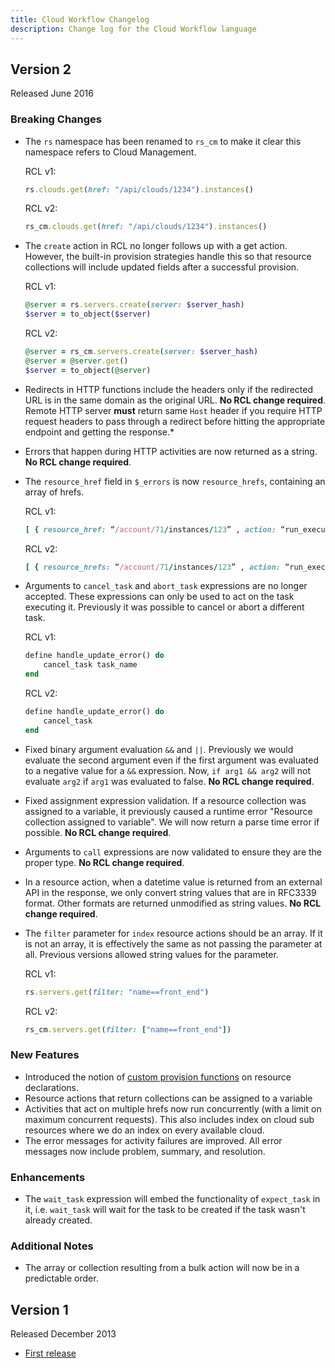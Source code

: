 ```yaml
---
title: Cloud Workflow Changelog
description: Change log for the Cloud Workflow language
---
```


## Version 2

Released June 2016

### Breaking Changes

* The `rs` namespace has been renamed to `rs_cm` to make it clear this namespace refers to Cloud Management.

    RCL v1:
    ~~~ ruby
    rs.clouds.get(href: "/api/clouds/1234").instances()
    ~~~
    RCL v2:
    ~~~ ruby
    rs_cm.clouds.get(href: "/api/clouds/1234").instances()
    ~~~

* The `create` action in RCL no longer follows up with a get action. However, the built-in provision strategies handle this so that resource collections will include updated fields after a successful provision.

    RCL v1:
    ~~~ ruby
    @server = rs.servers.create(server: $server_hash)
    $server = to_object($server)
    ~~~
    RCL v2:
    ~~~ ruby
    @server = rs_cm.servers.create(server: $server_hash)
    @server = @server.get()
    $server = to_object(@server)
    ~~~
    
* Redirects in HTTP functions include the headers only if the redirected URL is in the same domain as the original URL.  **No RCL change required**.  Remote HTTP server **must** return same `Host` header if you require HTTP request headers to pass through a redirect before hitting the appropriate endpoint and getting the response.*
    
* Errors that happen during HTTP activities are now returned as a string. **No RCL change required**.
* The `resource_href` field in `$_errors` is now `resource_hrefs`, containing an array of hrefs.

    RCL v1:
    ~~~ ruby
    [ { resource_href: “/account/71/instances/123” , action: “run_executable”, …}, {..} ]
    ~~~
    RCL v2:
    ~~~ ruby
	[ { resource_hrefs: “/account/71/instances/123” , action: “run_executable”, …}, {..} ]
    ~~~
    
* Arguments to `cancel_task` and `abort_task` expressions are no longer accepted. These expressions can only be used to act on the task executing it. Previously it was possible to cancel or abort a different task.

    RCL v1:
    ~~~ ruby
	define handle_update_error() do
	    cancel_task task_name
	end
    ~~~
    RCL v2:
    ~~~ ruby
	define handle_update_error() do
	    cancel_task
	end
    ~~~
    
* Fixed binary argument evaluation `&&` and `||`. Previously we would evaluate the second argument even if the first argument was evaluated to a negative value for a `&&` expression. Now, `if arg1 && arg2` will not evaluate `arg2` if `arg1` was evaluated to false. **No RCL change required**.
* Fixed assignment expression validation. If a resource collection was assigned to a variable, it previously caused a runtime error "Resource collection assigned to variable". We will now return a parse time error if possible. **No RCL change required**.
* Arguments to `call` expressions are now validated to ensure they are the proper type. **No RCL change required**.
* In a resource action, when a datetime value is returned from an external API in the response, we only convert string values that are in RFC3339 format. Other formats are returned unmodified as string values. **No RCL change required**.
* The `filter` parameter for `index` resource actions should be an array. If it is not an array, it is effectively the same as not passing the parameter at all. Previous versions allowed string values for the parameter.

    RCL v1:
    ~~~ ruby
    rs.servers.get(filter: "name==front_end")
    ~~~
    RCL v2:
    ~~~ ruby
	rs_cm.servers.get(filter: ["name==front_end"])
    ~~~
    

### New Features

* Introduced the notion of [custom provision functions](v2/index.html#resources-custom-provisioning) on resource declarations.
* Resource actions that return collections can be assigned to a variable
* Activities that act on multiple hrefs now run concurrently (with a limit on maximum concurrent requests). This also includes index on cloud sub resources where we do an index on every available cloud.
* The error messages for activity failures are improved. All error messages now include problem, summary, and resolution.

### Enhancements

* The `wait_task` expression will embed the functionality of `expect_task` in it, i.e. `wait_task` will wait for the task to be created if the task wasn't already created.

### Additional Notes

* The array or collection resulting from a bulk action will now be in a predictable order.

## Version 1

Released December 2013

* [First release](v1/index.html)

